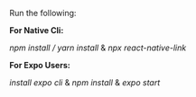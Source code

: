 Run the following:

**For Native Cli:**

*npm install / yarn install* & 
*npx react-native-link*

**For Expo Users:**

*install expo cli* & 
*npm install* & 
*expo start* 
